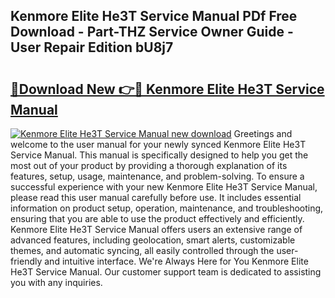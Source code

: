 ## Kenmore Elite He3T Service Manual PDf Free Download - Part-THZ Service Owner Guide - User Repair Edition bU8j7

# <h2><a href="http://bc41482.oget.top/?id=Kenmore+Elite+He3T+Service+Manual">🔗Download New 👉🔴 Kenmore Elite He3T Service Manual</a></h2>

[![Kenmore Elite He3T Service Manual new download](https://i.imgur.com/5g1atiW.png)](http://bc41482.oget.top/?id=Kenmore+Elite+He3T+Service+Manual)
Greetings and welcome to the user manual for your newly synced Kenmore Elite He3T Service Manual. This manual is specifically designed to help you get the most out of your product by providing a thorough explanation of its features, setup, usage, maintenance, and problem-solving. To ensure a successful experience with your new Kenmore Elite He3T Service Manual, please read this user manual carefully before use. It includes essential information on product setup, operation, maintenance, and troubleshooting, ensuring that you are able to use the product effectively and efficiently. Kenmore Elite He3T Service Manual offers users an extensive range of advanced features, including geolocation, smart alerts, customizable themes, and automatic syncing, all easily controlled through the user-friendly and intuitive interface. We're Always Here for You Kenmore Elite He3T Service Manual. Our customer support team is dedicated to assisting you with any inquiries.
